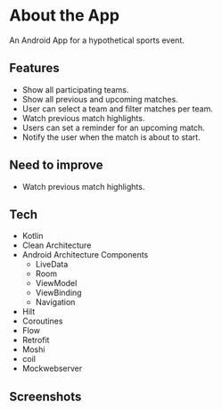 # About the App

An Android App for a hypothetical sports event.

## Features
- Show all participating teams.
- Show all previous and upcoming matches.
- User can select a team and filter matches per team.
- Watch previous match highlights.
- Users can set a reminder for an upcoming match.
- Notify the user when the match is about to start.

## Need to improve
- Watch previous match highlights.

## Tech
- Kotlin
- Clean Architecture
- Android Architecture Components
  - LiveData
  - Room
  - ViewModel
  - ViewBinding
  - Navigation
- Hilt
- Coroutines
- Flow
- Retrofit
- Moshi
- coil
- Mockwebserver
 
## Screenshots


